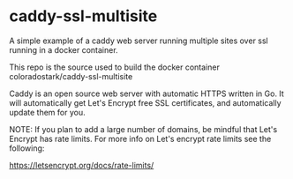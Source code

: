 # caddy-ssl-multisite

A simple example of a caddy web server running multiple sites over ssl running in a docker container.

This repo is the source used to build the docker container coloradostark/caddy-ssl-multisite

Caddy is an open source web server with automatic HTTPS written in Go. It will automatically get Let's Encrypt free SSL certificates, and automatically update them for you.

NOTE: If you plan to add a large number of domains, be mindful that Let's Encrypt has rate limits. For more info on Let's encrypt rate limits see the following:

https://letsencrypt.org/docs/rate-limits/
